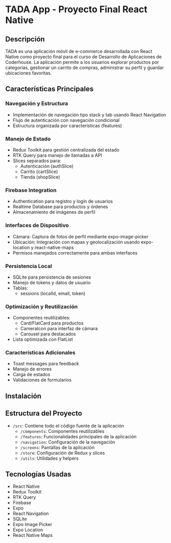 # TADA App - Proyecto Final React Native

## Descripción
TADA es una aplicación móvil de e-commerce desarrollada con React Native como proyecto final para el curso de Desarrollo de Aplicaciones de Coderhouse. La aplicación permite a los usuarios explorar productos por categorías, gestionar un carrito de compras, administrar su perfil y guardar ubicaciones favoritas.

## Características Principales

### Navegación y Estructura
- Implementación de navegación tipo stack y tab usando React Navigation
- Flujo de autenticación con navegación condicional
- Estructura organizada por características (features)

### Manejo de Estado
- Redux Toolkit para gestión centralizada del estado
- RTK Query para manejo de llamadas a API
- Slices separados para:
  - Autenticación (authSlice)
  - Carrito (cartSlice)
  - Tienda (shopSlice)

### Firebase Integration
- Authentication para registro y login de usuarios
- Realtime Database para productos y órdenes
- Almacenamiento de imágenes de perfil

### Interfaces de Dispositivo
- Cámara: Captura de fotos de perfil mediante expo-image-picker
- Ubicación: Integración con mapas y geolocalización usando expo-location y react-native-maps
- Permisos manejados correctamente para ambas interfaces

### Persistencia Local
- SQLite para persistencia de sesiones
- Manejo de tokens y datos de usuario
- Tablas:
  - sessions (localId, email, token)

### Optimización y Reutilización
- Componentes reutilizables:
  - Card/FlatCard para productos
  - CameraIcon para interfaz de cámara
  - Carousel para destacados
- Lista optimizada con FlatList

### Características Adicionales
- Toast messages para feedback
- Manejo de errores
- Carga de estados
- Validaciones de formularios

## Instalación

## Estructura del Proyecto
- `/src`: Contiene todo el código fuente de la aplicación
  - `/components`: Componentes reutilizables
  - `/features`: Funcionalidades principales de la aplicación
  - `/navigation`: Configuración de la navegación
  - `/screens`: Pantallas de la aplicación
  - `/store`: Configuración de Redux y slices
  - `/utils`: Utilidades y helpers

## Tecnologías Usadas
- React Native
- Redux Toolkit
- RTK Query
- Firebase
- Expo
- React Navigation
- SQLite
- Expo Image Picker
- Expo Location
- React Native Maps
